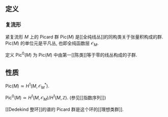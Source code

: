 
## 定义

### 复流形

紧复流形 $M$ 上的 Picard 群 $\text{Pic}(M)$ 是[[全纯线丛]]的同构类关于张量积构成的群. $\text{Pic}(M)$ 的单位元是平凡丛, 也即全纯函数层 $\mathcal O_M$.

定义 $\text{Pic}^0(M)$ 为 $\text{Pic}(M)$ 中由第一[[陈类]]等于零的线丛构成的子群.

## 性质

$\text{Pic}(M) \simeq H^1(M,\mathcal O_M^*)$.

$\text{Pic}^0(M) \simeq H^1(M,\mathcal O_M) / H^1(M,\mathbb{Z})$. (参见[[指数序列]])

[[Dedekind 整环]]的谱的 Picard 群是这个环的[[理想类群]].